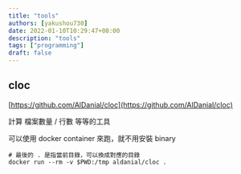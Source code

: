 ```yaml
---
title: "tools"
authors: [yakushou730]
date: 2022-01-10T10:29:47+08:00
description: "tools"
tags: ["programming"]
draft: false
---
```


## cloc

[https://github.com/AlDanial/cloc](https://github.com/AlDanial/cloc)

計算 檔案數量 / 行數 等等的工具 

可以使用 docker container 來跑，就不用安裝 binary

```shell
# 最後的 . 是指當前目錄，可以換成對應的目錄
docker run --rm -v $PWD:/tmp aldanial/cloc .
```



